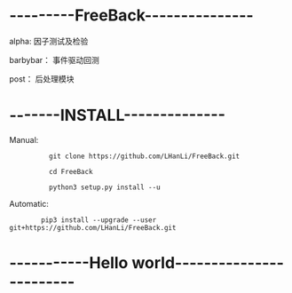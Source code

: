 # ---------FreeBack---------------

alpha: 因子测试及检验

barbybar： 事件驱动回测

post： 后处理模块

# -------INSTALL--------------
Manual:     

              git clone https://github.com/LHanLi/FreeBack.git
              
              cd FreeBack
              
              python3 setup.py install --u
              
Automatic:

            pip3 install --upgrade --user   git+https://github.com/LHanLi/FreeBack.git

# -----------Hello world------------------------
